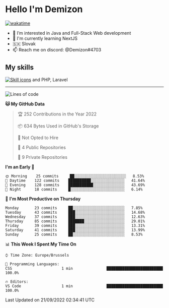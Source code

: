 # Hello I'm Demizon
[![wakatime](https://wakatime.com/badge/user/6ad1949f-d6d7-44f9-9eee-c35e54cc499b.svg)](https://wakatime.com/@6ad1949f-d6d7-44f9-9eee-c35e54cc499b)
- 👀 I’m interested in Java and Full-Stack Web development
- 🌱 I'm currently learning NextJS
- 🇸🇰 Slovak
- 📫 Reach me on discord: @Demizon#4703

## My skills
[![Skill icons](https://skillicons.dev/icons?i=java,js,ts,html,css,react,py,git,docker,linux,mysql,mongo&theme=dark)](https://github.com/Demizon3433) and PHP, Laravel

---

<!--START_SECTION:waka-->
![Lines of code](https://img.shields.io/badge/From%20Hello%20World%20I%27ve%20Written-44%20Thousand%20lines%20of%20code-blue)

**🐱 My GitHub Data** 

> 🏆 252 Contributions in the Year 2022
 > 
> 📦 634 Bytes Used in GitHub's Storage 
 > 
> 🚫 Not Opted to Hire
 > 
> 📜 4 Public Repositories 
 > 
> 🔑 9 Private Repositories  
 > 
**I'm an Early 🐤** 

```text
🌞 Morning    25 commits     ██░░░░░░░░░░░░░░░░░░░░░░░   8.53% 
🌆 Daytime    122 commits    ██████████░░░░░░░░░░░░░░░   41.64% 
🌃 Evening    128 commits    ███████████░░░░░░░░░░░░░░   43.69% 
🌙 Night      18 commits     █░░░░░░░░░░░░░░░░░░░░░░░░   6.14%

```
📅 **I'm Most Productive on Thursday** 

```text
Monday       23 commits     ██░░░░░░░░░░░░░░░░░░░░░░░   7.85% 
Tuesday      43 commits     ███░░░░░░░░░░░░░░░░░░░░░░   14.68% 
Wednesday    37 commits     ███░░░░░░░░░░░░░░░░░░░░░░   12.63% 
Thursday     85 commits     ███████░░░░░░░░░░░░░░░░░░   29.01% 
Friday       39 commits     ███░░░░░░░░░░░░░░░░░░░░░░   13.31% 
Saturday     41 commits     ███░░░░░░░░░░░░░░░░░░░░░░   13.99% 
Sunday       25 commits     ██░░░░░░░░░░░░░░░░░░░░░░░   8.53%

```


📊 **This Week I Spent My Time On** 

```text
⌚︎ Time Zone: Europe/Brussels

💬 Programming Languages: 
CSS                      1 min               █████████████████████████   100.0%

🔥 Editors: 
VS Code                  1 min               █████████████████████████   100.0%

```


 Last Updated on 21/09/2022 02:34:41 UTC
<!--END_SECTION:waka-->
